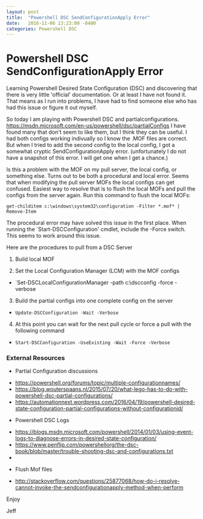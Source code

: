 ```yaml
---
layout: post
title:  "Powershell DSC SendConfigurationApply Error"
date:   2016-11-06 13:23:00 -0400
categories: Powershell DSC
---
```

# Powershell DSC SendConfigurationApply Error # 

Learning Powershell Desired State Configuration (DSC) and discovering that there is very little 'official' documentation.  Or at least I have not found it.  That means as I run into problems, I have had to find someone else who has had this issue or figure it out myself.

So today I am playing with Powershell DSC and partialconfigurations. https://msdn.microsoft.com/en-us/powershell/dsc/partialConfigs  I have found many that don't seem to like them, but I think they can be useful.  I had both configs working indivually so I know the .MOF files are correct.  But when I tried to add the second config to the local config, I got a somewhat cryptic SendConfigurationApply error.  (unfortunately I do not have a snapshot of this error.  I will get one when I get a chance.)

Is this a problem with the MOF on my pull server, the local config, or something else.  Turns out to be both a procedural and local error.  Seems that when modifying the pull server MOFs the local configs can get confused.  Easiest way to resolve that is to flush the local MOFs and pull the configs from the server again.  Run this command to flush the local MOFs:

`get-childitem c:\windows\system32\configuration -Filter *.mof* | Remove-Item`

The procedural error may have solved this issue in the first place.  When running the `Start-DSCConfiguration' cmdlet, include the -Force switch.  This seems to work around this issue.

Here are the procedures to pull from a DSC Server

1. Build local MOF   

2. Set the Local Configuration Manager (LCM) with the MOF configs   
*  `Set-DSCLocalConfigurationManager -path c:\dscconfig -force -verbose   

3. Build the partial configs into one complete config on the server   
*  `Update-DSCConfiguration -Wait -Verbose`   

4. At this point you can wait for the next pull cycle or force a pull with the following command    
*  `Start-DSCConfiguration -UseExisting -Wait -Force -Verbose`

### External Resources ###
- Partial Configuration discussions
*   https://powershell.org/forums/topic/multiple-configurationnames/
*   https://blog.wouterspaans.nl/2015/07/20/what-lego-has-to-do-with-powershell-dsc-partial-configurations/
*   https://automationnext.wordpress.com/2016/04/19/powershell-desired-state-configuration-partial-configurations-without-configurationid/

- Powershell DSC Logs
*   https://blogs.msdn.microsoft.com/powershell/2014/01/03/using-event-logs-to-diagnose-errors-in-desired-state-configuration/
*   https://www.penflip.com/powershellorg/the-dsc-book/blob/master/trouble-shooting-dsc-and-configurations.txt
*   

- Flush Mof files
*   http://stackoverflow.com/questions/25877068/how-do-i-resolve-cannot-invoke-the-sendconfigurationapply-method-when-perform


Enjoy

Jeff



